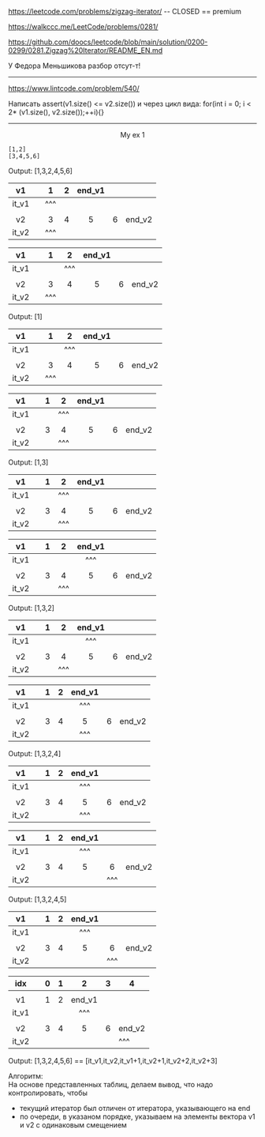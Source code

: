 https://leetcode.com/problems/zigzag-iterator/ -- CLOSED == premium

https://walkccc.me/LeetCode/problems/0281/

https://github.com/doocs/leetcode/blob/main/solution/0200-0299/0281.Zigzag%20Iterator/README_EN.md

У Федора Меньшикова разбор отсут-т!

_____

https://www.lintcode.com/problem/540/

Написать assert(v1.size() <= v2.size()) и через цикл вида: for(int i = 0; i < 2* (v1.size(), v2.size());++i){}

_____

<p align="center">My ex 1</p>

    [1,2]
    [3,4,5,6]
Output: [1,3,2,4,5,6]

|   v1  	|   	|  1  	| 2 	| end_v1 	|   	|        	|
|:-----:	|:-:	|:---:	|:-:	|:------:	|:-:	|--------	|
| it_v1 	|   	| ^^^ 	|   	|        	|   	|        	|
|       	|   	|     	|   	|        	|   	|        	|
|   v2  	|   	|  3  	| 4 	|    5   	| 6 	| end_v2 	|
| it_v2 	|   	| ^^^ 	|   	|        	|   	|        	|

|   v1  	|   	|  1  	|  2  	| end_v1 	|   	|        	|
|:-----:	|:-:	|:---:	|:---:	|:------:	|:-:	|--------	|
| it_v1 	|   	|     	| ^^^ 	|        	|   	|        	|
|       	|   	|     	|     	|        	|   	|        	|
|   v2  	|   	|  3  	|  4  	|    5   	| 6 	| end_v2 	|
| it_v2 	|   	| ^^^ 	|     	|        	|   	|        	|

Output: [1]

|   v1  	|   	|  1  	|  2  	| end_v1 	|   	|        	|
|:-----:	|:-:	|:---:	|:---:	|:------:	|:-:	|--------	|
| it_v1 	|   	|     	| ^^^ 	|        	|   	|        	|
|       	|   	|     	|     	|        	|   	|        	|
|   v2  	|   	|  3  	|  4  	|    5   	| 6 	| end_v2 	|
| it_v2 	|   	| ^^^ 	|     	|        	|   	|        	|

|   v1  	|   	| 1 	|  2  	| end_v1 	|   	|        	|
|:-----:	|:-:	|:-:	|:---:	|:------:	|:-:	|--------	|
| it_v1 	|   	|   	| ^^^ 	|        	|   	|        	|
|       	|   	|   	|     	|        	|   	|        	|
|   v2  	|   	| 3 	|  4  	|    5   	| 6 	| end_v2 	|
| it_v2 	|   	|   	| ^^^ 	|        	|   	|        	|

Output: [1,3]

|   v1  	|   	| 1 	|  2  	| end_v1 	|   	|        	|
|:-----:	|:-:	|:-:	|:---:	|:------:	|:-:	|--------	|
| it_v1 	|   	|   	| ^^^ 	|        	|   	|        	|
|       	|   	|   	|     	|        	|   	|        	|
|   v2  	|   	| 3 	|  4  	|    5   	| 6 	| end_v2 	|
| it_v2 	|   	|   	| ^^^ 	|        	|   	|        	|

|   v1  	|   	| 1 	|  2  	| end_v1 	|   	|        	|
|:-----:	|:-:	|:-:	|:---:	|:------:	|:-:	|--------	|
| it_v1 	|   	|   	|     	|   ^^^  	|   	|        	|
|       	|   	|   	|     	|        	|   	|        	|
|   v2  	|   	| 3 	|  4  	|    5   	| 6 	| end_v2 	|
| it_v2 	|   	|   	| ^^^ 	|        	|   	|        	|

Output: [1,3,2]



|   v1  	|   	| 1 	|  2  	| end_v1 	|   	|        	|
|:-----:	|:-:	|:-:	|:---:	|:------:	|:-:	|--------	|
| it_v1 	|   	|   	|     	|   ^^^  	|   	|        	|
|       	|   	|   	|     	|        	|   	|        	|
|   v2  	|   	| 3 	|  4  	|    5   	| 6 	| end_v2 	|
| it_v2 	|   	|   	| ^^^ 	|        	|   	|        	|

|   v1  	|   	| 1 	| 2 	| end_v1 	|   	|        	|
|:-----:	|:-:	|:-:	|:-:	|:------:	|:-:	|--------	|
| it_v1 	|   	|   	|   	|   ^^^  	|   	|        	|
|       	|   	|   	|   	|        	|   	|        	|
|   v2  	|   	| 3 	| 4 	|    5   	| 6 	| end_v2 	|
| it_v2 	|   	|   	|   	|   ^^^  	|   	|        	|

Output: [1,3,2,4]

|   v1  	|   	| 1 	| 2 	| end_v1 	|   	|        	|
|:-----:	|:-:	|:-:	|:-:	|:------:	|:-:	|--------	|
| it_v1 	|   	|   	|   	|   ^^^  	|   	|        	|
|       	|   	|   	|   	|        	|   	|        	|
|   v2  	|   	| 3 	| 4 	|    5   	| 6 	| end_v2 	|
| it_v2 	|   	|   	|   	|   ^^^  	|   	|        	|

|   v1  	|   	| 1 	| 2 	| end_v1 	|     	|        	|
|:-----:	|:-:	|:-:	|:-:	|:------:	|:---:	|--------	|
| it_v1 	|   	|   	|   	|   ^^^  	|     	|        	|
|       	|   	|   	|   	|        	|     	|        	|
|   v2  	|   	| 3 	| 4 	|    5   	|  6  	| end_v2 	|
| it_v2 	|   	|   	|   	|        	| ^^^ 	|        	|

Output: [1,3,2,4,5]

|   v1  	|   	| 1 	| 2 	| end_v1 	|     	|        	|
|:-----:	|:-:	|:-:	|:-:	|:------:	|:---:	|--------	|
| it_v1 	|   	|   	|   	|   ^^^  	|     	|        	|
|       	|   	|   	|   	|        	|     	|        	|
|   v2  	|   	| 3 	| 4 	|    5   	|  6  	| end_v2 	|
| it_v2 	|   	|   	|   	|        	| ^^^ 	|        	|

|  idx  	|   	| 0 	| 1 	|    2   	| 3 	| 4      	|
|:-----:	|:-:	|:-:	|:-:	|:------:	|:-:	|--------	|
|       	|   	|   	|   	|        	|   	|        	|
|   v1  	|   	| 1 	| 2 	| end_v1 	|   	|        	|
| it_v1 	|   	|   	|   	|   ^^^  	|   	|        	|
|       	|   	|   	|   	|        	|   	|        	|
|   v2  	|   	| 3 	| 4 	|    5   	| 6 	| end_v2 	|
| it_v2 	|   	|   	|   	|        	|   	|   ^^^  	|

Output: [1,3,2,4,5,6] == [it_v1,it_v2,it_v1+1,it_v2+1,it_v2+2,it_v2+3]

Алгоритм:  
На основе представленных таблиц, делаем вывод, что надо контролировать, чтобы 
- текущий итератор был отличен от итератора, указывающего на end
- по очереди, в указаном порядке, указываем на элементы вектора v1 и v2 с одинаковым смещением
